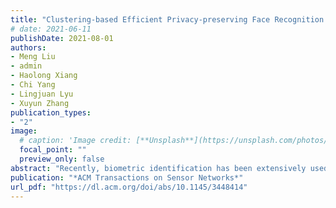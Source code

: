 ```yaml
---
title: "Clustering-based Efficient Privacy-preserving Face Recognition Scheme without Compromising Accuracy"
# date: 2021-06-11
publishDate: 2021-08-01
authors:
- Meng Liu
- admin
- Haolong Xiang
- Chi Yang
- Lingjuan Lyu
- Xuyun Zhang
publication_types: 
- "2"
image:
  # caption: 'Image credit: [**Unsplash**](https://unsplash.com/photos/jdD8gXaTZsc)'
  focal_point: ""
  preview_only: false
abstract: "Recently, biometric identification has been extensively used for border control. Some face recognition systems have been designed based on Internet of Things. But the rich personal information contained in face images can cause severe privacy breach and abuse issues during the process of identification if a biometric system has compromised by insiders or external security attacks. Encrypting the query face image is the state-of-the-art solution to protect an individual’s privacy but incurs huge computational cost and poses a big challenge on time-critical identification applications. However, due to their high computational complexity, existing methods fail to handle large-scale biometric repositories where a target face is searched. In this article, we propose an efficient privacy-preserving face recognition scheme based on clustering. Concretely, our approach innovatively matches an encrypted face query against clustered faces in the repository to save computational cost while guaranteeing identification accuracy via a novel multi-matching scheme. To the best of our knowledge, our scheme is the first to reduce the computational complexity from O(M) in existing methods to approximate O(√M), where M is the size of a face repository. Extensive experiments on real-world datasets have shown the effectiveness and efficiency of our scheme."
publication: "*ACM Transactions on Sensor Networks*"
url_pdf: "https://dl.acm.org/doi/abs/10.1145/3448414"
---
```

